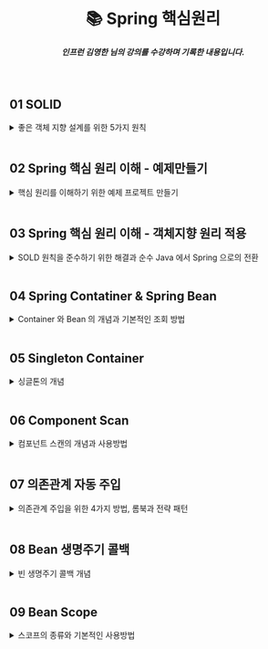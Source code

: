<h1 align="center">📚 Spring 핵심원리</h1>
<h5 align="center">인프런 김영한 님의 강의를 수강하며 기록한 내용입니다.</h5>

<br>

## 01 SOLID

 <details>
 <summary> 좋은 객체 지향 설계를 위한 5가지 원칙 </summary>
 <div markdown="1">
 
 - [SOLID](https://github.com/choideakook/TIL/blob/main/Spring/2%20Spring%20핵심원리/1%20SOLID/221224%20SOLID.md)

 </div>
 </details>
 <br>
 
 ## 02 Spring 핵심 원리 이해 - 예제만들기

 <details>
 <summary> 핵심 원리를 이해하기 위한 예제 프로젝트 만들기 </summary>
 <div markdown="1">
 
 - [README](https://github.com/choideakook/TIL/tree/main/Spring/2%20Spring%20핵심원리/2%20Spring%20핵심%20원리%20이해_예제%20만들기)
 - [비즈니스 요구사항과 설계](https://github.com/choideakook/TIL/blob/main/Spring/2%20Spring%20핵심원리/2%20Spring%20핵심%20원리%20이해_예제%20만들기/221224%20비지니스%20요구사항과%20설계.md)
- [새로운 할인 정책 개발](https://github.com/choideakook/TIL/blob/main/Spring/2%20Spring%20핵심원리/2%20Spring%20핵심%20원리%20이해_예제%20만들기/221224%20새로운%20할인%20정책%20개발.md)
- [주문과 할인 도메인 개발](https://github.com/choideakook/TIL/blob/main/Spring/2%20Spring%20핵심원리/2%20Spring%20핵심%20원리%20이해_예제%20만들기/221224%20주문과%20할인%20도메인%20개발.md)
- [회원 도메인 개발](https://github.com/choideakook/TIL/blob/main/Spring/2%20Spring%20핵심원리/2%20Spring%20핵심%20원리%20이해_예제%20만들기/221224%20회원%20도메인%20개발.md)

 </div>
 </details>
 <br>
 
## 03 Spring 핵심 원리 이해 - 객체지향 원리 적용

 <details>
 <summary> SOLD 원칙을 준수하기 위한 해결과 순수 Java 에서 Spring 으로의 전환 </summary>
 <div markdown="1">
 
 - [README](https://github.com/choideakook/TIL/tree/main/Spring/2%20Spring%20핵심원리/3%20Spring%20핵심%20원리%20이해_객체지향%20원리%20적용)
 - [OCP 와 DIP 위반의 해결 방법](https://github.com/choideakook/TIL/blob/main/Spring/2%20Spring%20핵심원리/3%20Spring%20핵심%20원리%20이해_객체지향%20원리%20적용/221225%201%20OCP%20와%20DIP%20위반의%20해결%20방법.md)
 - [Spring 으로 전환하는 방법](https://github.com/choideakook/TIL/blob/main/Spring/2%20Spring%20핵심원리/3%20Spring%20핵심%20원리%20이해_객체지향%20원리%20적용/221225%202%20Spring%20으로%20전환하는%20방법.md)
 - [App Config Refactoring](https://github.com/choideakook/TIL/blob/main/Spring/2%20Spring%20핵심원리/3%20Spring%20핵심%20원리%20이해_객체지향%20원리%20적용/221225%203%20App%20Config%20Refactoring.md)

 </div>
 </details>
 <br>
 
## 04 Spring Contatiner & Spring Bean

 <details>
 <summary> Container 와 Bean 의 개념과 기본적인 조회 방법 </summary>
 <div markdown="1">
 
 - [README](https://github.com/choideakook/TIL/tree/main/Spring/2%20Spring%20핵심원리/4%20Spring%20Container%20%26%20Bean)
 - [Spring Contatiner & Spring Bean](https://github.com/choideakook/TIL/blob/main/Spring/2%20Spring%20핵심원리/4%20Spring%20Container%20%26%20Bean/221226%201%20Spring%20Container%20%26%20Bean.md)
 - [동일한 타입의 Spring Bean 조회 방법](https://github.com/choideakook/TIL/blob/main/Spring/2%20Spring%20핵심원리/4%20Spring%20Container%20%26%20Bean/221226%202%20동일한%20타입의%20Spring%20Bean%20조회방법.md)
 - [Spring Bean 의 상속관계 조회](https://github.com/choideakook/TIL/blob/main/Spring/2%20Spring%20핵심원리/4%20Spring%20Container%20%26%20Bean/221226%203%20Spring%20Bean%20의%20상속관계%20조회.md)
 - [Bean Factory & Application Context](https://github.com/choideakook/TIL/blob/main/Spring/2%20Spring%20핵심원리/4%20Spring%20Container%20%26%20Bean/221226%204%20Bean%20Factory%20%26%20Application%20Context.md)
 - [Spring Bean 설정 메타 정보](https://github.com/choideakook/TIL/blob/main/Spring/2%20Spring%20핵심원리/4%20Spring%20Container%20%26%20Bean/221226%205%20스프링%20빈%20설정%20메타%20정보%20Bean.md)

 </div>
 </details>
 <br>
 
 ## 05 Singleton Container

 <details>
 <summary> 싱글톤의 개념</summary>
 <div markdown="1">
 
 - [README](https://github.com/choideakook/TIL/tree/main/Spring/2%20Spring%20핵심원리/5%20Singleton%20Container)
 - [Web Application & Singleton](https://github.com/choideakook/TIL/blob/main/Spring/2%20Spring%20핵심원리/5%20Singleton%20Container/221227%201%20Web%20Application%20%26%20Singleton.md)
- [Singleton Container](https://github.com/choideakook/TIL/blob/main/Spring/2%20Spring%20핵심원리/5%20Singleton%20Container/221227%202%20Singleton%20Container.md)
- [@Configuration & Singleton](https://github.com/choideakook/TIL/blob/main/Spring/2%20Spring%20핵심원리/5%20Singleton%20Container/221227%203%20%40Configuration%20과%20Singleton.md)

 </div>
 </details>
 <br>
 
 ## 06 Component Scan

 <details>
 <summary>컴포넌트 스캔의 개념과 사용방법 </summary>
 <div markdown="1">
 
 - [README](https://github.com/choideakook/TIL/tree/main/Spring/2%20Spring%20핵심원리/6%20Component%20Scan)
 - [Component Scan 과 의존관계 자동 주입 시작하기](https://github.com/choideakook/TIL/blob/main/Spring/2%20Spring%20핵심원리/6%20Component%20Scan/221228%201%20컴포넌트%20스캔과%20의존관계%20자동%20주입%20시작하기.md)
 - [Component Scan 탐색 위치와 기본 스캔 대상](https://github.com/choideakook/TIL/blob/main/Spring/2%20Spring%20핵심원리/6%20Component%20Scan/221228%202%20ComponentScan%20탐색%20위치와%20기본%20스캔%20대상.md)
 - [Component Scan 필터 사용방법](https://github.com/choideakook/TIL/blob/main/Spring/2%20Spring%20핵심원리/6%20Component%20Scan/221228%203%20ComponentScan%20필터%20사용방법.md)
 - [중복 등록과 충돌](https://github.com/choideakook/TIL/blob/main/Spring/2%20Spring%20핵심원리/6%20Component%20Scan/221228%204%20중복%20등록과%20충돌.md)

 </div>
 </details>
 <br>
 
 ## 07 의존관계 자동 주입

 <details>
 <summary>의존관계 주입을 위한 4가지 방법, 롬북과 전략 패턴 </summary>
 <div markdown="1">
 
 - [README](https://github.com/choideakook/TIL/tree/main/Spring/2%20Spring%20핵심원리/7%20의존관계%20자동%20주입)
 - [다양한 의존관계 주입 방법](https://github.com/choideakook/TIL/blob/main/Spring/2%20Spring%20핵심원리/7%20의존관계%20자동%20주입/221229%201%20다양한%20의존관계%20주입%20방법.md)
- [의존관계 옵션처리](https://github.com/choideakook/TIL/blob/main/Spring/2%20Spring%20핵심원리/7%20의존관계%20자동%20주입/221229%202%20의존관계%20옵션처리.md)
- [생성자 주입을 사용해야 하는 이유](https://github.com/choideakook/TIL/blob/main/Spring/2%20Spring%20핵심원리/7%20의존관계%20자동%20주입/221229%203%20생성자%20주입을%20사용해야%20하는%20이유.md)
- []Lombuk 과 최신 트랜드(https://github.com/choideakook/TIL/blob/main/Spring/2%20Spring%20핵심원리/7%20의존관계%20자동%20주입/221229%204%20롬북과%20최신%20트랜드.md)
- [Qualifier 를 응용해 어노테이션 재정의하기](https://github.com/choideakook/TIL/blob/main/Spring/2%20Spring%20핵심원리/7%20의존관계%20자동%20주입/221229%205%20Qualifier%20응용_재정의.md)
- [전략 패턴 만들기 - 조회한 빈이 모두 필요할 때](https://github.com/choideakook/TIL/blob/main/Spring/2%20Spring%20핵심원리/7%20의존관계%20자동%20주입/221229%206%20조회한%20빈이%20모두%20필요할%20때_전략%20패턴.md)

 </div>
 </details>
 <br>
 
 ## 08 Bean 생명주기 콜백

 <details>
 <summary>빈 생명주기 콜백 개념 </summary>
 <div markdown="1">
 
 - [README](https://github.com/choideakook/TIL/tree/main/Spring/2%20Spring%20핵심원리/8%20빈%20생명주기%20콜백)
 - [빈 생명주기 콜백](https://github.com/choideakook/TIL/blob/main/Spring/2%20Spring%20핵심원리/8%20빈%20생명주기%20콜백/221230%201%20빈%20생명주기%20콜백.md)
 - [인터페이스 InitializingBean , DisposableBean](https://github.com/choideakook/TIL/blob/main/Spring/2%20Spring%20핵심원리/8%20빈%20생명주기%20콜백/221230%202%20인터페이스%20InitializingBean%20%2C%20DisposableBean.md)
 - [빈 등록 초기화 & 소멸 Method](https://github.com/choideakook/TIL/blob/main/Spring/2%20Spring%20핵심원리/8%20빈%20생명주기%20콜백/221230%203%20빈%20등록%20초기화%2C%20소멸%20Method.md)
 - [@PostConstruct, @PreDestroy - 어노테이션으로 생명주기 콜백 설정하기](https://github.com/choideakook/TIL/blob/main/Spring/2%20Spring%20핵심원리/8%20빈%20생명주기%20콜백/221230%204%20애노테이션%20%40PostConstruct%2C%20%40PreDestroy.md)

 </div>
 </details>
 <br>
 
 ## 09 Bean Scope

 <details>
 <summary>스코프의 종류와 기본적인 사용방법 </summary>
 <div markdown="1">
 
 - [README](https://github.com/choideakook/TIL/tree/main/Spring/2%20Spring%20핵심원리/9%20빈%20스코프)
 - [Bean Scope](https://github.com/choideakook/TIL/blob/main/Spring/2%20Spring%20핵심원리/9%20빈%20스코프/221231%201%20Bean%20Scope.md)
- [프로토타입 스코프와 싱글톤 스코프](https://github.com/choideakook/TIL/blob/main/Spring/2%20Spring%20핵심원리/9%20빈%20스코프/221231%202%20프로토타입%20스코프%20와%20싱글톤%20스코프.md)
- [싱글톤과 프로토타입 스코프를 함께 사용할 때 문제점 ](https://github.com/choideakook/TIL/blob/main/Spring/2%20Spring%20핵심원리/9%20빈%20스코프/221231%203%20Singleton%20%26%20Prototype%20함께%20사용시%20문제점.md)
- [승글톤과 프로토타입 스크프를 함께 사용할 때 해결법](https://github.com/choideakook/TIL/blob/main/Spring/2%20Spring%20핵심원리/9%20빈%20스코프/221231%204%20Singleton%20%26%20Prototype%20문제%20해결_Provider.md)
- [웹 스코프](https://github.com/choideakook/TIL/blob/main/Spring/2%20Spring%20핵심원리/9%20빈%20스코프/221231%205%20Web%20Scope.md)
- [스코프와 프록시](https://github.com/choideakook/TIL/blob/main/Spring/2%20Spring%20핵심원리/9%20빈%20스코프/221231%206%20Scope%20%26%20%20Proxy.md)

 </div>
 </details>
 <br>
 
